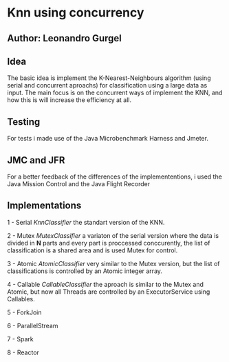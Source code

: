 # Knn using concurrency
## Author: Leonandro Gurgel

## Idea
The basic idea is implement the K-Nearest-Neighbours algorithm (using serial and concurrent aproachs) for classification using a large data as input. The main focus is on the concurrent ways of implement the KNN, and how this is will increase the efficiency at all.

## Testing
For tests i made use of the Java Microbenchmark Harness and Jmeter. 

## JMC and JFR
For a better feedback of the differences of the implemententions, i used the Java Mission Control and the Java Flight Recorder
 
## Implementations
1 - Serial *KnnClassifier* the standart version of the KNN.

2 - Mutex *MutexClassifier* a variaton of the serial version where the data is divided in **N** parts and every part is proccessed conccurently, the list of classification is a shared area and is used Mutex for control.

3 - Atomic *AtomicClassifier* very similar to the Mutex version, but the list of classifications is controlled by an Atomic integer array.

4 - Callable *CallableClassifier* the aproach is similar to the Mutex and Atomic, but now all Threads are controlled by an ExecutorService using Callables.

5 - ForkJoin

6 - ParallelStream

7 - Spark

8 - Reactor
